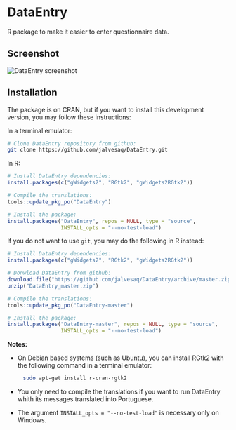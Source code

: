 # DataEntry

R package to make it easier to enter questionnaire data.

## Screenshot

![DataEntry screenshot](https://raw.githubusercontent.com/jalvesaq/DataEntry/master/man/figures/Screenshot.png "DataEntry screenshot")

## Installation

The package is on CRAN, but if you want to install this development version,
you may follow these instructions:

In a terminal emulator:

```sh
# Clone DataEntry repository from github:
git clone https://github.com/jalvesaq/DataEntry.git
```

In R:

```r
# Install DataEntry dependencies:
install.packages(c("gWidgets2", "RGtk2", "gWidgets2RGtk2"))

# Compile the translations:
tools::update_pkg_po("DataEntry")

# Install the package:
install.packages("DataEntry", repos = NULL, type = "source",
                 INSTALL_opts = "--no-test-load")
```

If you do not want to use `git`, you may do the following in R instead:

```r
# Install DataEntry dependencies:
install.packages(c("gWidgets2", "RGtk2", "gWidgets2RGtk2"))

# Donwload DataEntry from github:
download.file("https://github.com/jalvesaq/DataEntry/archive/master.zip", "DataEntry_master.zip")
unzip("DataEntry_master.zip")

# Compile the translations:
tools::update_pkg_po("DataEntry-master")

# Install the package:
install.packages("DataEntry-master", repos = NULL, type = "source",
                 INSTALL_opts = "--no-test-load")
```

**Notes:**

  - On Debian based systems (such as Ubuntu), you can install RGtk2 with the
    following command in a terminal emulator:

```sh
     sudo apt-get install r-cran-rgtk2
```

  - You only need to compile the translations if you want to run DataEntry
    whith its messages translated into Portuguese.

  - The argument `INSTALL_opts = "--no-test-load"` is necessary only on
    Windows.
